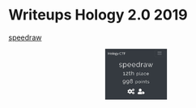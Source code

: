 # Writeups Hology 2.0 2019

[speedraw](https://github.com/muhammadhendro/CTF-Writeups/blob/master/2019/Hology2.0_2019/Writeup_Hology2019_speedraw.pdf)

<p align="center"><img src="855210150_195844.jpg" widht="100" height="100"></p>
